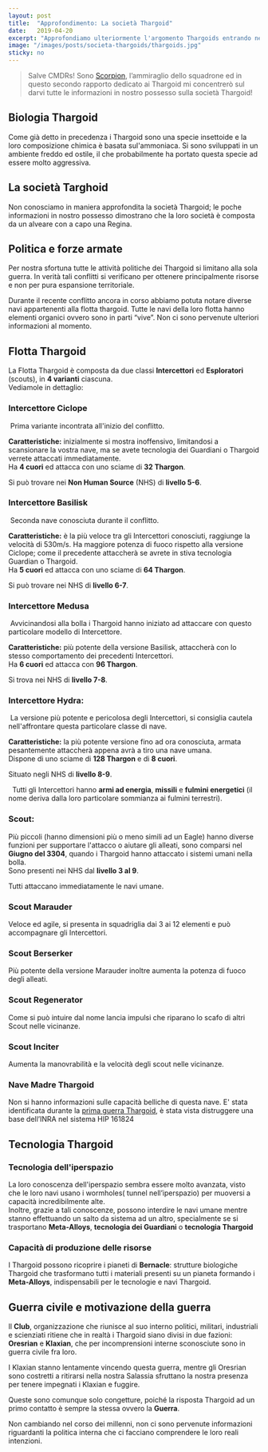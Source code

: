 ```yaml
---
layout: post
title:  "Approfondimento: La società Thargoid"
date:   2019-04-20
excerpt: "Approfondiamo ulteriormente l'argomento Thargoids entrando nel dettaglio riguardo la loro struttura sociale e militare"
image: "/images/posts/societa-thargoids/thargoids.jpg"
sticky: no
---
```

> Salve CMDRs! Sono [Scorpion](https://my.playstation.com/profile/Scorpion01924), l’ammiraglio dello squadrone ed in questo secondo rapporto dedicato ai Thargoid mi concentrerò sul darvi tutte le informazioni in nostro possesso sulla società Thargoid!

## Biologia Thargoid

Come già detto in precedenza i Thargoid sono una specie insettoide e la loro
composizione chimica è basata sul'ammoniaca. Si sono sviluppati in un ambiente freddo ed ostile, il che probabilmente ha portato questa specie ad essere molto aggressiva.

## La società Targhoid

Non conosciamo in maniera approfondita la società Thargoid; le poche informazioni in nostro possesso dimostrano che la loro società è composta da un alveare con a capo una Regina.

## Politica e forze armate

Per nostra sfortuna tutte le attività politiche dei Thargoid si limitano alla sola guerra. In verità tali conflitti si verificano per ottenere principalmente risorse e non per pura espansione territoriale.

Durante il recente conflitto ancora in corso abbiamo potuta notare diverse navi appartenenti alla flotta thargoid. Tutte le navi della loro flotta hanno elementi organici ovvero sono in parti “vive”. Non ci sono pervenute ulteriori informazioni al momento.

## Flotta Thargoid

La Flotta Thargoid è composta da due classi **Intercettori** ed **Esploratori** (scouts), in **4 varianti** ciascuna.<br>
Vediamole in dettaglio:

### Intercettore Ciclope

<span class="image fit"><img src="/images/posts/societa-thargoids/cyclops.jpg" alt=""></span>
Prima variante incontrata all'inizio del conflitto.

**Caratteristiche:** inizialmente si mostra inoffensivo, limitandosi a scansionare la vostra nave, ma se avete tecnologia dei Guardiani o Thargoid verrete attaccati immediatamente.<br>
Ha **4 cuori** ed attacca con uno sciame di **32 Thargon**.

Si può trovare nei **Non Human Source** (NHS) di **livello 5-6**.

### Intercettore Basilisk

<span class="image fit"><img src="/images/posts/societa-thargoids/Basilisk.jpg" alt=""></span>
Seconda nave conosciuta durante il conflitto.

**Caratteristiche:** è la più veloce tra gli Intercettori conosciuti, raggiunge la velocità di 530m/s. Ha maggiore potenza di fuoco rispetto alla versione Ciclope; come il precedente attaccherà se avrete in stiva tecnologia Guardian o Thargoid.<br>
Ha **5 cuori** ed attacca con uno sciame di **64 Thargon**.

Si può trovare nei NHS di **livello 6-7**.

### Intercettore Medusa

<span class="image fit"><img src="/images/posts/societa-thargoids/Thargoid_Interceptor_Medusa_Variant.png" alt=""></span>
Avvicinandosi alla bolla i Thargoid hanno iniziato ad attaccare con questo particolare modello di Intercettore.

**Caratteristiche:** più potente della versione Basilisk, attaccherà con lo stesso comportamento dei precedenti Intercettori.<br>
Ha **6 cuori** ed attacca con **96 Thargon**.

Si trova nei NHS di **livello 7-8**.

### Intercettore Hydra:

<span class="image fit"><img src="/images/posts/societa-thargoids/hydra2_sml.png" alt=""></span>
La versione più potente e pericolosa degli Intercettori, si consiglia cautela nell'affrontare questa particolare classe di nave.

**Caratteristiche:** la più potente versione fino ad ora conosciuta, armata pesantemente attaccherà appena avrà a tiro una nave umana.<br> Dispone di uno sciame di **128 Thargon** e di **8 cuori**. 

Situato negli NHS di **livello 8-9**.

<div class="box">
<i class="fa fa-hand-o-right fa-lg" aria-hidden="true" style="color: #f07b05;"></i> &nbsp; Tutti gli Intercettori hanno <b>armi ad energia</b>, <b>missili</b> e <b>fulmini energetici</b> (il nome deriva dalla loro particolare sommianza ai fulmini terrestri).
</div>

### Scout:

Più piccoli (hanno dimensioni più o meno simili ad un Eagle) hanno diverse funzioni per supportare l'attacco o aiutare gli alleati, sono comparsi nel **Giugno del 3304**, quando i Thargoid hanno attaccato i sistemi umani nella bolla.<br>
Sono presenti nei NHS dal **livello 3 al 9**. 

Tutti attaccano immediatamente le navi umane.

### Scout Marauder

Veloce ed agile, si presenta in squadriglia dai 3 ai 12 elementi e può accompagnare gli Intercettori.

### Scout Berserker

Più potente della versione Marauder inoltre aumenta la potenza di fuoco degli
alleati.

### Scout Regenerator

Come si può intuire dal nome lancia impulsi che riparano lo scafo di altri Scout nelle vicinanze.

### Scout Inciter

Aumenta la manovrabilità e la velocità degli scout nelle vicinanze.

### Nave Madre Thargoid

Non si hanno informazioni sulle capacità belliche di questa nave. E' stata identificata durante la [prima guerra Thargoid](/blog/storia-dei-thargoid/#prima-guerra-thargoid-umani), è stata vista distruggere una base dell’INRA nel sistema HIP 161824

## Tecnologia Thargoid

### Tecnologia dell'iperspazio

La loro conoscenza dell'iperspazio sembra essere molto avanzata,  visto che le loro navi usano i wormholes( tunnel nell’iperspazio) per muoversi a capacità incredibilmente alte.<br>
Inoltre, grazie a tali conoscenze, possono interdire le navi umane mentre stanno effettuando un salto da sistema ad un altro, specialmente se si trasportano **Meta-Alloys**, **tecnologia dei Guardiani** o **tecnologia Thargoid**

### Capacità di produzione delle risorse

I Thargoid possono ricoprire i pianeti di **Bernacle**: strutture biologiche Thargoid che trasformano tutti i materiali presenti su un pianeta formando i **Meta-Alloys**, indispensabili per le tecnologie e navi Thargoid.

## Guerra civile e motivazione della guerra

Il **Club**, organizzazione che riunisce al suo interno politici, militari, industriali e scienziati ritiene che in realtà i Thargoid siano divisi in due fazioni: **Oresrian** e **Klaxian**, che per incomprensioni interne sconosciute sono in guerra civile fra loro.

I Klaxian stanno lentamente vincendo questa guerra, mentre gli Oresrian sono costretti a ritirarsi nella nostra Salassia sfruttano la nostra presenza per tenere impegnati i Klaxian e fuggire.

<div class="box">
Queste sono comunque solo congetture, poiché la risposta Thargoid ad un primo contatto è sempre la stessa ovvero la <b>Guerra</b>.
<p>Non cambiando nel corso dei millenni, non ci sono pervenute informazioni riguardanti la politica interna che ci facciano comprendere le loro reali intenzioni.</p>
</div>